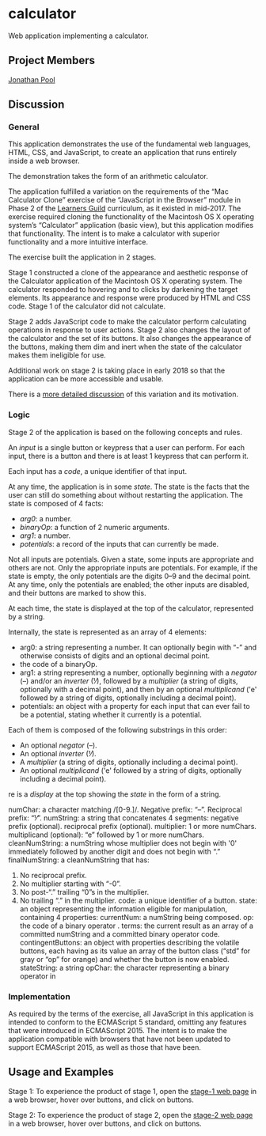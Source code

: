 # calculator

Web application implementing a calculator.

## Project Members

[Jonathan Pool](https://github.com/jrpool)

## Discussion

### General

This application demonstrates the use of the fundamental web languages, HTML, CSS, and JavaScript, to create an application that runs entirely inside a web browser.

The demonstration takes the form of an arithmetic calculator.

The application fulfilled a variation on the requirements of the “Mac Calculator Clone” exercise of the “JavaScript in the Browser” module in Phase 2 of the [Learners Guild][lg] curriculum, as it existed in mid-2017. The exercise required cloning the functionality of the Macintosh OS X operating system’s “Calculator” application (basic view), but this application modifies that functionality. The intent is to make a calculator with superior functionality and a more intuitive interface.

The exercise built the application in 2 stages.

Stage 1 constructed a clone of the appearance and aesthetic response of the Calculator application of the Macintosh OS X operating system. The calculator responded to hovering and to clicks by darkening the target elements. Its appearance and response were produced by HTML and CSS code. Stage 1 of the calculator did not calculate.

Stage 2 adds JavaScript code to make the calculator perform calculating operations in response to user actions. Stage 2 also changes the layout of the calculator and the set of its buttons. It also changes the appearance of the buttons, making them dim and inert when the state of the calculator makes them ineligible for use.

Additional work on stage 2 is taking place in early 2018 so that the application can be more accessible and usable.

There is a [more detailed discussion](http://stulta.com/forumo/archives/2089) of this variation and its motivation.

### Logic

Stage 2 of the application is based on the following concepts and rules.

An _input_ is a single button or keypress that a user can perform. For each input, there is a button and there is at least 1 keypress that can perform it.

Each input has a _code_, a unique identifier of that input.

At any time, the application is in some _state_. The state is the facts that the user can still do something about without restarting the application. The state is composed of 4 facts:

- _arg0_: a number.
- _binaryOp_: a function of 2 numeric arguments.
- _arg1_: a number.
- _potentials_: a record of the inputs that can currently be made.

Not all inputs are potentials. Given a state, some inputs are appropriate and others are not. Only the appropriate inputs are potentials. For example, if the state is empty, the only potentials are the digits 0–9 and the decimal point. At any time, only the potentials are enabled; the other inputs are disabled, and their buttons are marked to show this.

At each time, the state is displayed at the top of the calculator, represented by a string.

Internally, the state is represented as an array of 4 elements:

- arg0: a string representing a number. It can optionally begin with “-” and otherwise consists of digits and an optional decimal point.
- the code of a binaryOp.
- arg1: a string representing a number, optionally beginning with a _negator_ (–) and/or an _inverter_ (⅟), followed by a _multiplier_ (a string of digits, optionally with a decimal point), and then by an optional _multiplicand_ ('e' followed by a string of digits, optionally including a decimal point).
- potentials: an object with a property for each input that can ever fail to be a potential, stating whether it currently is a potential.

Each of them is composed of the following substrings in this order:

- An optional _negator_ (–).
- An optional _inverter_ (⅟).
- A _multiplier_ (a string of digits, optionally including a decimal point).
- An optional _multiplicand_ ('e' followed by a string of digits, optionally including a decimal point).

re is a _display_ at the top showing the _state_ in the form of a string.

numChar: a character matching /[0-9.]/.
Negative prefix: “–”.
Reciprocal prefix: “⅟”.
numString: a string that concatenates 4 segments:
  negative prefix (optional).
  reciprocal prefix (optional).
  multiplier: 1 or more numChars.
  multiplicand (optional): “e” followed by 1 or more numChars.
cleanNumString: a numString whose multiplier does not begin with '0'
  immediately followed by another digit and does not begin with “.”
finalNumString: a cleanNumString that has:
  1. No reciprocal prefix.
  2. No multiplier starting with “-0”.
  3. No post-“.” trailing “0”s in the multiplier.
  4. No trailing “.” in the multiplier.
code: a unique identifier of a button.
state: an object representing the information eligible for manipulation,
  containing 4 properties:
    currentNum: a numString being composed.
    op: the code of a binary operator .
    terms: the current result as an array of a committed numString and a
      committed binary operator code.
    contingentButtons: an object with properties describing the volatile
      buttons, each having as its value an array of the button class (“std”
      for gray or “op” for orange) and whether the button is now enabled.
stateString: a string
opChar: the character representing a binary operator in


### Implementation

As required by the terms of the exercise, all JavaScript in this application is intended to conform to the ECMAScript 5 standard, omitting any features that were introduced in ECMAScript 2015. The intent is to make the application compatible with browsers that have not been updated to support ECMAScript 2015, as well as those that have been.

## Usage and Examples

Stage 1: To experience the product of stage 1, open the [stage-1 web page](https://jrpool.github.io/calculator/stage1/) in a web browser, hover over buttons, and click on buttons.

Stage 2: To experience the product of stage 2, open the [stage-2 web page](https://jrpool.github.io/calculator/stage2/) in a web browser, hover over buttons, and click on buttons.

[lg]: https://www.learnersguild.org

